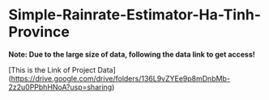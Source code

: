 # Simple-Rainrate-Estimator-Ha-Tinh-Province

**Note: Due to the large size of data, following the data link to get access!**

[This is the Link of Project Data] (https://drive.google.com/drive/folders/136L9vZYEe9p8mDnbMb-2z2u0PPbhHNoA?usp=sharing)